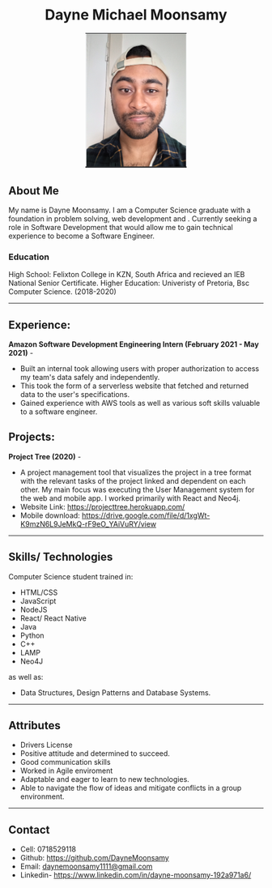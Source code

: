 <div align="center"><h1> Dayne Michael Moonsamy</h1></div>  
  
  
<p align="center">
  <img src="22.jpg" width=200/>  
</p>  

## About Me
My name is Dayne Moonsamy. I am a Computer Science graduate with a foundation in problem solving, web development and  . Currently seeking a role in Software Development that would allow me to gain technical experience to become a Software Engineer.  



### Education

High School: Felixton College in KZN, South Africa and recieved an IEB National Senior Certificate.
Higher Education: Univeristy of Pretoria, Bsc Computer Science. (2018-2020)  

***

## Experience:

**Amazon Software Development Engineering Intern (February 2021 - May 2021)** -   
- Built an internal took allowing users with proper authorization to access my team's data safely and independently.
- This took the form of a serverless website that fetched and returned data to the user's specifications.
- Gained experience with AWS tools as well as various soft skills valuable to a software engineer.     
  
## Projects:

**Project Tree (2020)** -  
- A project management tool that visualizes the project in a tree format with the relevant tasks of the project linked and dependent on each other. My main focus was executing the User Management system for the web and mobile app. I worked primarily with React and Neo4j.
- Website Link: https://projecttree.herokuapp.com/  
- Mobile download: https://drive.google.com/file/d/1xgWt-K9mzN6L9JeMkQ-rF9eO_YAiVuRY/view  


***  


## Skills/ Technologies
Computer Science student trained in:

- HTML/CSS
- JavaScript
- NodeJS
- React/ React Native
- Java
- Python
- C++
- LAMP
- Neo4J

as well as:

- Data Structures, Design Patterns and Database Systems.  


***  

## Attributes
- Drivers License
- Positive attitude and determined to succeed.
- Good communication skills
- Worked in Agile enviroment
- Adaptable and eager to learn to new technologies.
- Able to navigate the flow of ideas and mitigate conflicts in a group environment. 
  
***  

## Contact
- Cell: 0718529118
- Github: https://github.com/DayneMoonsamy
- Email: daynemoonsamy1111@gmail.com
- Linkedin- https://www.linkedin.com/in/dayne-moonsamy-192a971a6/
